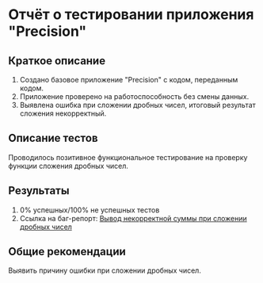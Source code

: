# Отчёт о тестировании приложения "Precision"
## Краткое описание
1. Создано базовое приложение "Precision" с кодом, переданным кодом.
2. Приложение проверено на работоспособность без смены данных.
3. Выявлена ошибка при сложении дробных чисел, итоговый результат сложения некорректный.

## Описание тестов
Проводилось позитивное функциональное тестирование на проверку функции сложения дробных чисел.

## Результаты
1. 0% успешных/100% не успешных тестов
2. Ссылка на баг-репорт: [Вывод некорректной суммы при сложении дробных чисел](https://github.com/NinaKud/Precision/issues/1)

## Общие рекомендации
Выявить причину ошибки при сложении дробных чисел.
